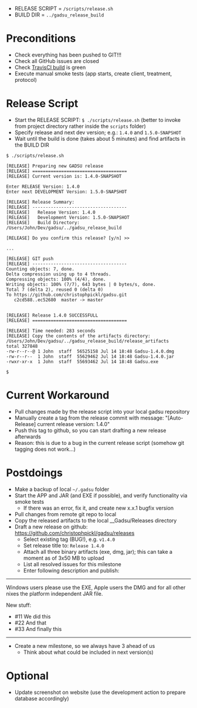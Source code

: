 
* RELEASE SCRIPT = `/scripts/release.sh`
* BUILD DIR = `../gadsu_release_build`

# Preconditions

* Check everything has been pushed to GIT!!!
* Check all GitHub issues are closed
* Check [TravisCI build](https://travis-ci.org/christophpickl/gadsu) is green
* Execute manual smoke tests (app starts, create client, treatment, protocol)

# Release Script

* Start the RELEASE SCRIPT: `$ ./scripts/release.sh` (better to invoke from project directory rather inside the `scripts` folder)
* Specify release and next dev version; e.g.: `1.4.0` and `1.5.0-SNAPSHOT`
* Wait until the build is done (takes about 5 minutes) and find artifacts in the BUILD DIR

```
$ ./scripts/release.sh 

[RELEASE] Preparing new GADSU release
[RELEASE] ====================================
[RELEASE] Current version is: 1.4.0-SNAPSHOT

Enter RELEASE Version: 1.4.0
Enter next DEVELOPMENT Version: 1.5.0-SNAPSHOT

[RELEASE] Release Summary:
[RELEASE] ------------------------------------
[RELEASE]   Release Version: 1.4.0
[RELEASE]   Development Version: 1.5.0-SNAPSHOT
[RELEASE]   Build Directory: /Users/John/Dev/gadsu/../gadsu_release_build

[RELEASE] Do you confirm this release? [y/n] >>
 
...

[RELEASE] GIT push
[RELEASE] ------------------------------------
Counting objects: 7, done.
Delta compression using up to 4 threads.
Compressing objects: 100% (4/4), done.
Writing objects: 100% (7/7), 643 bytes | 0 bytes/s, done.
Total 7 (delta 2), reused 0 (delta 0)
To https://github.com/christophpickl/gadsu.git
   c2cd588..ec52680  master -> master


[RELEASE] Release 1.4.0 SUCCESSFULL
[RELEASE] ====================================

[RELEASE] Time needed: 283 seconds
[RELEASE] Copy the contents of the artifacts directory: /Users/John/Dev/gadsu/../gadsu_release_build/release_artifacts
total 327848
-rw-r--r--@ 1 John  staff  56525158 Jul 14 18:48 Gadsu-1.4.0.dmg
-rw-r--r--  1 John  staff  55629462 Jul 14 18:48 Gadsu-1.4.0.jar
-rwxr-xr-x  1 John  staff  55693462 Jul 14 18:48 Gadsu.exe
 
$ 
```

# Current Workaround

* Pull changes made by the release script into your local gadsu repository
* Manually create a tag from the release commit with message: "[Auto-Release] current release version: 1.4.0"
* Push this tag to github, so you can start drafting a new release afterwards
* Reason: this is due to a bug in the current release script (somehow git tagging does not work...)

# Postdoings

* Make a backup of local `~/.gadsu` folder
* Start the APP and JAR (and EXE if possible), and verify functionality via smoke tests
    * If there was an error, fix it, and create new x.x.1 bugfix version
* Pull changes from remote git repo to local
* Copy the released artifacts to the local __Gadsu/Releases directory
* Draft a new release on github: https://github.com/christophpickl/gadsu/releases
    * Select existing tag (BUG!), e.g. `v1.4.0`
    * Set release title to: `Release 1.4.0`
    * Attach all three binary artifacts (exe, dmg, jar); this can take a moment as of 3x50 MB to upload
    * List all resolved issues for this milestone
    * Enter following description and publish:
---
Windows users please use the EXE, Apple users the DMG and for all other nixes the platform independent JAR file.

New stuff:

* #11 We did this
* #22 And that
* #33 And finally this
---

* Create a new milestone, so we always have 3 ahead of us
    * Think about what could be included in next version(s)

# Optional

* Update screenshot on website (use the development action to prepare database accordingly)

